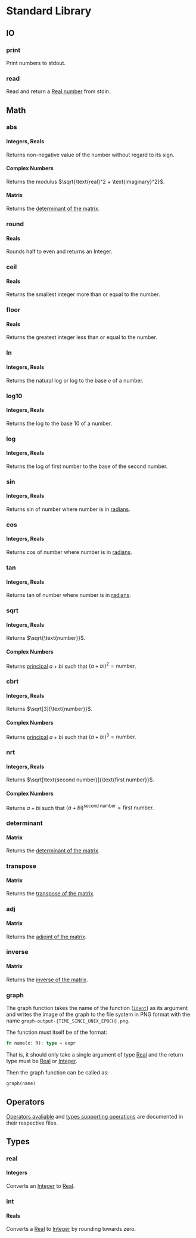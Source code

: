 # Standard Library 

## IO

### print

Print numbers to stdout.

### read

Read and return a [Real number](/docs/types.md#real-ℝ) from stdin.

## Math

### abs

#### Integers, Reals

Returns non-negative value of the number without regard to its sign.

#### Complex Numbers

Returns the modulus $\sqrt{\text{real}^2 + \text{imaginary}^2}$.

#### Matrix

Returns the [determinant of the matrix](https://en.m.wikipedia.org/wiki/Determinant).

### round

#### Reals

Rounds half to even and returns an Integer.

### ceil

#### Reals

Returns the smallest integer more than or equal to the number.

### floor

#### Reals

Returns the greatest integer less than or equal to the number.

### ln

#### Integers, Reals

Returns the natural log or log to the base $e$ of a number.

### log10

#### Integers, Reals

Returns the log to the base $10$ of a number.

### log

#### Integers, Reals

Returns the log of first number to the base of the second number.

### sin

#### Integers, Reals

Returns sin of number where number is in [radians](https://en.m.wikipedia.org/wiki/Radian).

### cos

#### Integers, Reals

Returns cos of number where number is in [radians](https://en.m.wikipedia.org/wiki/Radian).

### tan

#### Integers, Reals

Returns tan of number where number is in [radians](https://en.m.wikipedia.org/wiki/Radian).

### sqrt

#### Integers, Reals

Returns $\sqrt{\text{number}}$.

#### Complex Numbers

Returns [principal](https://en.m.wikipedia.org/wiki/Square_root#Principal_square_root_of_a_complex_number) $a + b\mathrm{i}$ such that $(a+b\mathrm{i})^2 = \text{number}$.

### cbrt

#### Integers, Reals

Returns $\sqrt[3]{\text{number}}$.

#### Complex Numbers

Returns [principal](https://en.m.wikipedia.org/wiki/Cube_root#Complex_numbers) $a + b\mathrm{i}$ such that $(a+b\mathrm{i})^3 = \text{number}$.

### nrt

#### Integers, Reals

Returns $\sqrt[\text{second number}]{\text{first number}}$.

#### Complex Numbers

Returns $a + b\mathrm{i}$ such that $(a+b\mathrm{i})^{\text{second number}} = \text{first number}$.

### determinant

#### Matrix

Returns the [determinant of the matrix](https://en.m.wikipedia.org/wiki/Determinant).

### transpose

#### Matrix

Returns the [transpose of the matrix](https://en.wikipedia.org/wiki/Transpose).

### adj

#### Matrix

Returns the [adjoint of the matrix](https://en.wikipedia.org/wiki/Adjugate_matrix).

### inverse

#### Matrix

Returns the [inverse of the matrix](https://en.wikipedia.org/wiki/Invertible_matrix).

### graph

The graph function takes the name of the function ([`ident`](/docs/syntax.md#identifier)) as its argument and writes the image of the graph to the file system in PNG format with the name `graph-output-{TIME_SINCE_UNIX_EPOCH}.png`.

The function must itself be of the format:

```rust
fn name(x: R): type = expr
```

That is, it should only take a single argument of type [Real](/docs/types.md#real-ℝ) and the return type must be [Real](/docs/types.md#real-ℝ) or [Integer](/docs/types.md#int-ℤ).

Then the graph function can be called as:

```rust
graph(name)
```

## Operators

[Operators avaliable](/docs/operators.md) and [types supporting operations](/docs/types.md) are documented in their respective files.

## Types

### real

#### Integers

Converts an [Integer](/docs/types.md#int-ℤ) to [Real](/docs/types.md#real-ℝ).

### int

#### Reals

Converts a [Real](/docs/types.md#real-ℝ) to [Integer](/docs/types.md#int-ℤ) by rounding towards zero.
